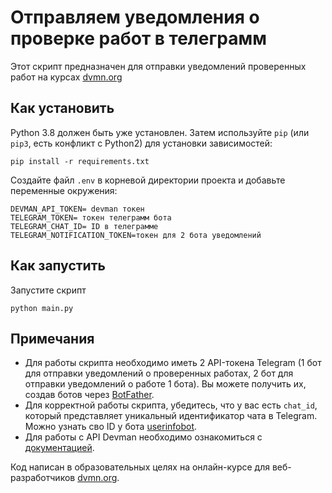 # Отправляем уведомления о проверке работ в телеграмм

Этот скрипт предназначен для отправки уведомлений проверенных работ на курсах [dvmn.org](https://dvmn.org/)

## Как установить

Python 3.8 должен быть уже установлен.
Затем используйте `pip` (или `pip3`, есть конфликт с Python2) для установки зависимостей:
```
pip install -r requirements.txt
```

Создайте файл `.env` в корневой директории проекта и добавьте переменные окружения:

```
DEVMAN_API_TOKEN= devman токен
TELEGRAM_TOKEN= токен телеграмм бота
TELEGRAM_CHAT_ID= ID в телеграмме
TELEGRAM_NOTIFICATION_TOKEN=токен для 2 бота уведомлений
```
## Как запустить
Запустите скрипт
```
python main.py
```

## Примечания

- Для работы скрипта необходимо иметь 2 API-токена Telegram (1 бот для отправки уведомлений о проверенных работах, 2 бот для отправки уведомлений о работе 1 бота). Вы можете получить их, создав ботов через [BotFather](https://core.telegram.org/bots#botfather).
- Для корректной работы скрипта, убедитесь, что у вас есть `chat_id`, который представляет уникальный идентификатор чата в Telegram. Можно узнать сво ID  у бота [userinfobot](https://t.me/userinfobot).
- Для работы с API Devman необходимо ознакомиться с [документацией](https://dvmn.org/api/docs/).

Код написан в образовательных целях на онлайн-курсе для веб-разработчиков [dvmn.org](https://dvmn.org/).